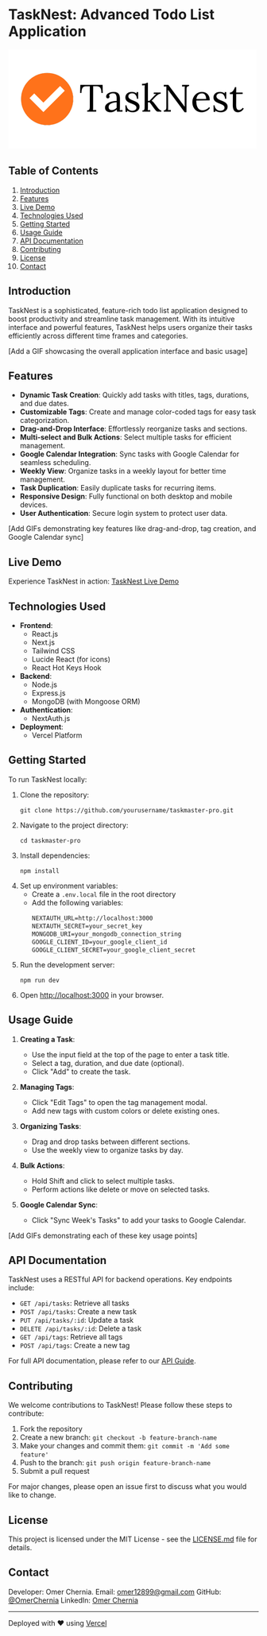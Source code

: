 # TaskNest: Advanced Todo List Application

![TaskNest Logo](public/tasknest-logo.png)

## Table of Contents

1. [Introduction](#introduction)
2. [Features](#features)
3. [Live Demo](#live-demo)
4. [Technologies Used](#technologies-used)
5. [Getting Started](#getting-started)
6. [Usage Guide](#usage-guide)
7. [API Documentation](#api-documentation)
8. [Contributing](#contributing)
9. [License](#license)
10. [Contact](#contact)

## Introduction

TaskNest is a sophisticated, feature-rich todo list application designed to boost productivity and streamline task management. With its intuitive interface and powerful features, TaskNest helps users organize their tasks efficiently across different time frames and categories.

[Add a GIF showcasing the overall application interface and basic usage]

## Features

- **Dynamic Task Creation**: Quickly add tasks with titles, tags, durations, and due dates.
- **Customizable Tags**: Create and manage color-coded tags for easy task categorization.
- **Drag-and-Drop Interface**: Effortlessly reorganize tasks and sections.
- **Multi-select and Bulk Actions**: Select multiple tasks for efficient management.
- **Google Calendar Integration**: Sync tasks with Google Calendar for seamless scheduling.
- **Weekly View**: Organize tasks in a weekly layout for better time management.
- **Task Duplication**: Easily duplicate tasks for recurring items.
- **Responsive Design**: Fully functional on both desktop and mobile devices.
- **User Authentication**: Secure login system to protect user data.

[Add GIFs demonstrating key features like drag-and-drop, tag creation, and Google Calendar sync]

## Live Demo

Experience TaskNest in action: [TaskNest Live Demo](https://taskmaster-pro.vercel.app)

## Technologies Used

- **Frontend**:
  - React.js
  - Next.js
  - Tailwind CSS
  - Lucide React (for icons)
  - React Hot Keys Hook
- **Backend**:
  - Node.js
  - Express.js
  - MongoDB (with Mongoose ORM)
- **Authentication**:
  - NextAuth.js
- **Deployment**:
  - Vercel Platform

## Getting Started

To run TaskNest locally:

1. Clone the repository:
   ```
   git clone https://github.com/yourusername/taskmaster-pro.git
   ```
2. Navigate to the project directory:
   ```
   cd taskmaster-pro
   ```
3. Install dependencies:
   ```
   npm install
   ```
4. Set up environment variables:
   - Create a `.env.local` file in the root directory
   - Add the following variables:
     ```
     NEXTAUTH_URL=http://localhost:3000
     NEXTAUTH_SECRET=your_secret_key
     MONGODB_URI=your_mongodb_connection_string
     GOOGLE_CLIENT_ID=your_google_client_id
     GOOGLE_CLIENT_SECRET=your_google_client_secret
     ```
5. Run the development server:
   ```
   npm run dev
   ```
6. Open [http://localhost:3000](http://localhost:3000) in your browser.

## Usage Guide

1. **Creating a Task**:

   - Use the input field at the top of the page to enter a task title.
   - Select a tag, duration, and due date (optional).
   - Click "Add" to create the task.

2. **Managing Tags**:

   - Click "Edit Tags" to open the tag management modal.
   - Add new tags with custom colors or delete existing ones.

3. **Organizing Tasks**:

   - Drag and drop tasks between different sections.
   - Use the weekly view to organize tasks by day.

4. **Bulk Actions**:

   - Hold Shift and click to select multiple tasks.
   - Perform actions like delete or move on selected tasks.

5. **Google Calendar Sync**:
   - Click "Sync Week's Tasks" to add your tasks to Google Calendar.

[Add GIFs demonstrating each of these key usage points]

## API Documentation

TaskNest uses a RESTful API for backend operations. Key endpoints include:

- `GET /api/tasks`: Retrieve all tasks
- `POST /api/tasks`: Create a new task
- `PUT /api/tasks/:id`: Update a task
- `DELETE /api/tasks/:id`: Delete a task
- `GET /api/tags`: Retrieve all tags
- `POST /api/tags`: Create a new tag

For full API documentation, please refer to our [API Guide](link-to-api-documentation).

## Contributing

We welcome contributions to TaskNest! Please follow these steps to contribute:

1. Fork the repository
2. Create a new branch: `git checkout -b feature-branch-name`
3. Make your changes and commit them: `git commit -m 'Add some feature'`
4. Push to the branch: `git push origin feature-branch-name`
5. Submit a pull request

For major changes, please open an issue first to discuss what you would like to change.

## License

This project is licensed under the MIT License - see the [LICENSE.md](LICENSE.md) file for details.

## Contact

Developer: Omer Chernia.
Email: omer12899@gmail.com
GitHub: [@OmerChernia](https://github.com/OmerChernia)
LinkedIn: [Omer Chernia](https://www.linkedin.com/in/omer-chernia-14a573228/)

---

Deployed with ❤️ using [Vercel](https://vercel.com)
